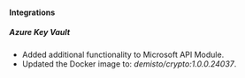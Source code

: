 
#### Integrations
##### Azure Key Vault
- Added additional functionality to Microsoft API Module.
- Updated the Docker image to: *demisto/crypto:1.0.0.24037*.
